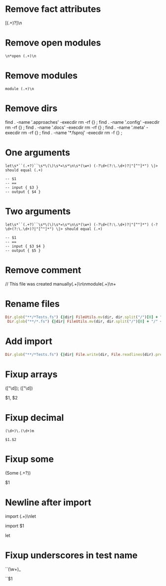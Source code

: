 # Remove fact attributes

\[<Fact>(.+)?\]\n

# Remove open modules

```
\n*open (.+)\n
```

# Remove modules

```
module (.+)\n
```

# Remove dirs

find . -name '.approaches' -execdir rm -rf {} \;
find . -name '.config' -execdir rm -rf {} \;
find . -name '.docs' -execdir rm -rf {} \;
find . -name '.meta' -execdir rm -rf {} \;
find . -name '\*.fsproj' -execdir rm -f {} \;

# One arguments

` let\s*``(.+?)``\s*\(\)\s*=\s*\n\s*(\w+) (-?\d+(?:\.\d+)?|"[^"]*") \|> should equal (.+) `

```
-- $1
-- ==
-- input { $3 }
-- output { $4 }
```

# Two arguments

` let\s*``(.+?)``\s*\(\)\s*=\s*\n\s*(\w+) (-?\d+(?:\.\d+)?|"[^"]*") (-?\d+(?:\.\d+)?|"[^"]*") \|> should equal (.+) `

```
-- $1
-- ==
-- input { $3 $4 }
-- output { $5 }
```

# Remove comment

// This file was created manually(.+)\n\nmodule(.+)\n+

# Rename files

```ruby
Dir.glob("**/*Tests.fs") {|dir| FileUtils.mv(dir, dir.split("/")[0] + "/test.fut")}
 Dir.glob("**/*.fs") {|dir| FileUtils.mv(dir, dir.split("/")[0] + "/" + dir.split("/")[0].tr("-","_") + ".fut")}
```

# Add import

```ruby
Dir.glob("**/*Tests.fs") {|dir| File.write(dir, File.readlines(dir).prepend(['import "' + dir.split("/")[0].tr("-", "\_") + '"' + "\n\n" ]).join)}
```

# Fixup arrays

(["\d]); (["\d])

$1, $2

# Fixup decimal

```
(\d+)\.(\d+)m
```

```
$1.$2
```

# Fixup some

\(Some (.+?)\)

$1

# Newline after import

import (.+)\nlet

import $1

let

# Fixup underscores in test name

``(\w+)\_

``$1
